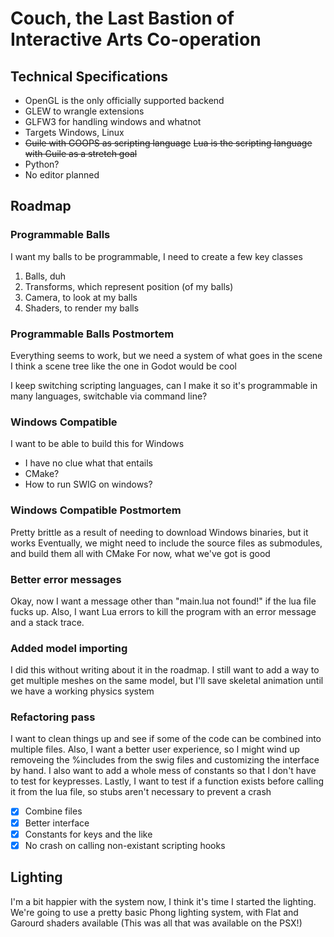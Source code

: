 # Couch, the Last Bastion of Interactive Arts Co-operation

## Technical Specifications
- OpenGL is the only officially supported backend
- GLEW to wrangle extensions
- GLFW3 for handling windows and whatnot
- Targets Windows, Linux
- ~~Guile with GOOPS as scripting language~~ ~~Lua is the scripting language with Guile as a stretch goal~~
- Python?
- No editor planned

## Roadmap
### Programmable Balls
I want my balls to be programmable, I need to create a few key classes
1. Balls, duh
2. Transforms, which represent position (of my balls)
3. Camera, to look at my balls
4. Shaders, to render my balls
### Programmable Balls Postmortem
Everything seems to work, but we need a system of what goes in the scene
I think a scene tree like the one in Godot would be cool

I keep switching scripting languages, can I make it so it's programmable in many languages, switchable via command line?

### Windows Compatible
I want to be able to build this for Windows
- I have no clue what that entails
- CMake?
- How to run SWIG on windows?

### Windows Compatible Postmortem
Pretty brittle as a result of needing to download Windows binaries, but it works
Eventually, we might need to include the source files as submodules, and build them all with CMake
For now, what we've got is good

### Better error messages
Okay, now I want a message other than "main.lua not found!" if the lua file fucks up.
Also, I want Lua errors to kill the program with an error message and a stack trace.

### Added model importing
I did this without writing about it in the roadmap. I still want to add a way to get multiple meshes on the same model, but 
I'll save skeletal animation until we have a working physics system

### Refactoring pass
I want to clean things up and see if some of the code can be combined into multiple files.
Also, I want a better user experience, so I might wind up removeing the %includes from the 
swig files and customizing the interface by hand. I also want to add a whole mess of constants
so that I don't have to test for keypresses. Lastly, I want to test if a function exists before
calling it from the lua file, so stubs aren't necessary to prevent a crash

- [X] Combine files
- [X] Better interface
- [X] Constants for keys and the like
- [X] No crash on calling non-existant scripting hooks

## Lighting

I'm a bit happier with the system now, I think it's time I started the lighting.
We're going to use a pretty basic Phong lighting system, with 
Flat and Garourd shaders available (This was all that was available on the PSX!)
